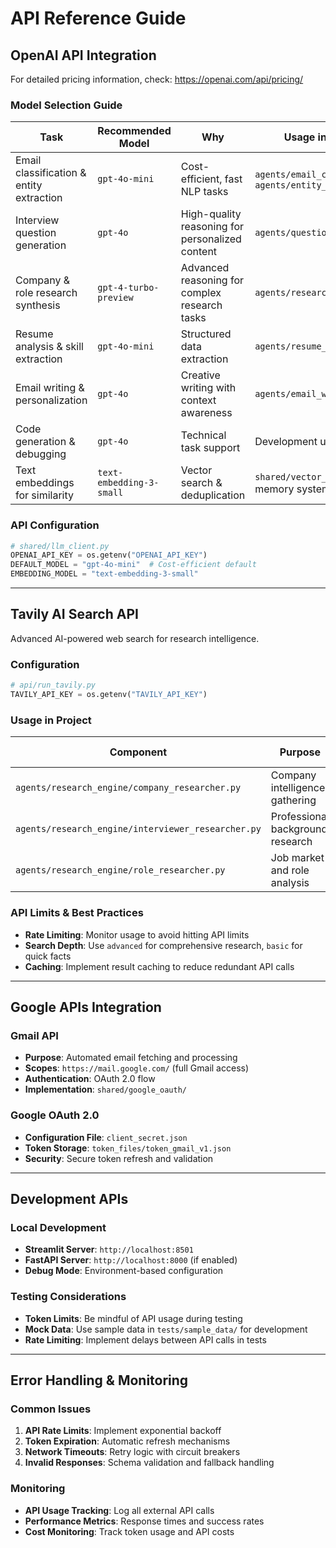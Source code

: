 # API Reference Guide

## **OpenAI API Integration**

For detailed pricing information, check: https://openai.com/api/pricing/

### Model Selection Guide

| **Task** | **Recommended Model** | **Why** | **Usage in Project** |
|---|---|---|---|
| Email classification & entity extraction | `gpt-4o-mini` | Cost-efficient, fast NLP tasks | `agents/email_classifier/`, `agents/entity_extractor/` |
| Interview question generation | `gpt-4o` | High-quality reasoning for personalized content | `agents/question_generation/` |
| Company & role research synthesis | `gpt-4-turbo-preview` | Advanced reasoning for complex research tasks | `agents/research_engine/` |
| Resume analysis & skill extraction | `gpt-4o-mini` | Structured data extraction | `agents/resume_analyzer/` |
| Email writing & personalization | `gpt-4o` | Creative writing with context awareness | `agents/email_writer/` |
| Code generation & debugging | `gpt-4o` | Technical task support | Development utilities |
| Text embeddings for similarity | `text-embedding-3-small` | Vector search & deduplication | `shared/vector_store.py`, memory systems |

### API Configuration

```python
# shared/llm_client.py
OPENAI_API_KEY = os.getenv("OPENAI_API_KEY")
DEFAULT_MODEL = "gpt-4o-mini"  # Cost-efficient default
EMBEDDING_MODEL = "text-embedding-3-small"
```

---

## **Tavily AI Search API**

Advanced AI-powered web search for research intelligence.

### Configuration
```python
# api/run_tavily.py
TAVILY_API_KEY = os.getenv("TAVILY_API_KEY")
```

### Usage in Project

| **Component** | **Purpose** | **Search Depth** |
|---|---|---|
| `agents/research_engine/company_researcher.py` | Company intelligence gathering | `advanced` |
| `agents/research_engine/interviewer_researcher.py` | Professional background research | `basic` |
| `agents/research_engine/role_researcher.py` | Job market and role analysis | `advanced` |

### API Limits & Best Practices
- **Rate Limiting**: Monitor usage to avoid hitting API limits
- **Search Depth**: Use `advanced` for comprehensive research, `basic` for quick facts
- **Caching**: Implement result caching to reduce redundant API calls

---

## **Google APIs Integration**

### Gmail API
- **Purpose**: Automated email fetching and processing
- **Scopes**: `https://mail.google.com/` (full Gmail access)
- **Authentication**: OAuth 2.0 flow
- **Implementation**: `shared/google_oauth/`

### Google OAuth 2.0
- **Configuration File**: `client_secret.json`
- **Token Storage**: `token_files/token_gmail_v1.json`
- **Security**: Secure token refresh and validation

---

## **Development APIs**

### Local Development
- **Streamlit Server**: `http://localhost:8501`
- **FastAPI Server**: `http://localhost:8000` (if enabled)
- **Debug Mode**: Environment-based configuration

### Testing Considerations
- **Token Limits**: Be mindful of API usage during testing
- **Mock Data**: Use sample data in `tests/sample_data/` for development
- **Rate Limiting**: Implement delays between API calls in tests

---

## **Error Handling & Monitoring**

### Common Issues
1. **API Rate Limits**: Implement exponential backoff
2. **Token Expiration**: Automatic refresh mechanisms
3. **Network Timeouts**: Retry logic with circuit breakers
4. **Invalid Responses**: Schema validation and fallback handling

### Monitoring
- **API Usage Tracking**: Log all external API calls
- **Performance Metrics**: Response times and success rates
- **Cost Monitoring**: Track token usage and API costs

